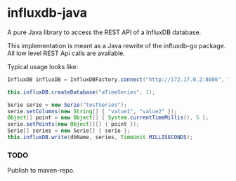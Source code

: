 influxdb-java
=============

A pure Java library to access the REST API of a InfluxDB database.

This implementation is meant as a Java rewrite of the influxdb-go package.
All low level REST Api calls are available.

Typical usage looks like:

```java
InfluxDB influxDB = InfluxDBFactory.connect("http://172.17.0.2:8086", "root", "root");

this.influxDB.createDatabase("aTimeSeries", 1);

Serie serie = new Serie("testSeries");
serie.setColumns(new String[] { "value1", "value2" });
Object[] point = new Object[] { System.currentTimeMillis(), 5 };
serie.setPoints(new Object[][] { point });
Serie[] series = new Serie[] { serie };
this.influxDB.write(dbName, series, TimeUnit.MILLISECONDS);

```

### TODO

Publish to maven-repo.
